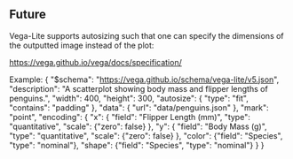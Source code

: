 ## Future

Vega-Lite supports autosizing such that one can specify the dimensions of the outputted image instead of the plot:

https://vega.github.io/vega/docs/specification/

Example:
{
  "$schema": "https://vega.github.io/schema/vega-lite/v5.json",
  "description": "A scatterplot showing body mass and flipper lengths of penguins.",
  "width": 400,
  "height": 300,
  "autosize": {
    "type": "fit",
    "contains": "padding"
  },
  "data": {
    "url": "data/penguins.json"
  },
  "mark": "point",
  "encoding": {
    "x": {
      "field": "Flipper Length (mm)",
      "type": "quantitative",
      "scale": {"zero": false}
    },
    "y": {
      "field": "Body Mass (g)",
      "type": "quantitative",
      "scale": {"zero": false}
    },
    "color": {"field": "Species", "type": "nominal"},
    "shape": {"field": "Species", "type": "nominal"}
  }
}
